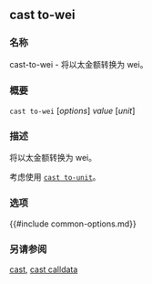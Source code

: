 ## cast to-wei

### 名称

cast-to-wei - 将以太金额转换为 wei。

### 概要

``cast to-wei`` [*options*] *value* [*unit*]

### 描述

将以太金额转换为 wei。

考虑使用 [`cast to-unit`](./cast-to-unit.md)。

### 选项

{{#include common-options.md}}

### 另请参阅

[cast](./cast.md), [cast calldata](./cast-to-unit.md) 
